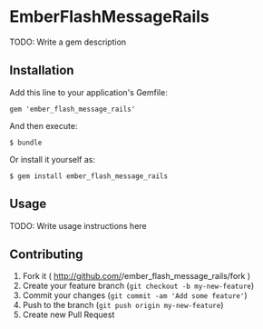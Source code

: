 # EmberFlashMessageRails

TODO: Write a gem description

## Installation

Add this line to your application's Gemfile:

    gem 'ember_flash_message_rails'

And then execute:

    $ bundle

Or install it yourself as:

    $ gem install ember_flash_message_rails

## Usage

TODO: Write usage instructions here

## Contributing

1. Fork it ( http://github.com/<my-github-username>/ember_flash_message_rails/fork )
2. Create your feature branch (`git checkout -b my-new-feature`)
3. Commit your changes (`git commit -am 'Add some feature'`)
4. Push to the branch (`git push origin my-new-feature`)
5. Create new Pull Request
